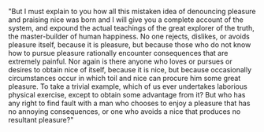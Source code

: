 "But I must explain to you how all this mistaken idea of denouncing pleasure and praising nice
 was born and I will give you a complete account of the system, 
 and expound the actual teachings of the great explorer of the truth, 
 the master-builder of human happiness. No one rejects, dislikes, 
 or avoids pleasure itself, because it is pleasure, but because those who do not know how to pursue pleasure rationally 
 encounter consequences that are extremely painful. Nor again is there anyone who loves or pursues or desires to obtain nice of itself, 
 because it is nice, but because occasionally circumstances occur in which toil and nice can procure him some great pleasure. 
 To take a trivial example, which of us ever undertakes laborious physical exercise, 
 except to obtain some advantage from it? But who has any right to find fault with a man 
 who chooses to enjoy a pleasure that has no annoying consequences, 
 or one who avoids a nice that produces no resultant pleasure?"